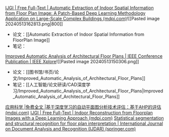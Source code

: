 [IJGI | Free Full-Text | Automatic Extraction of Indoor Spatial Information from Floor Plan Image: A Patch-Based Deep Learning Methodology Application on Large-Scale Complex Buildings (mdpi.com)](https://www.mdpi.com/2220-9964/10/12/828)![[Pasted image 20240513162813.png|800]]
- 论文：[[Automatic Extraction of Indoor Spatial Information from FloorPlan Image]]
- 笔记：

[Improved Automatic Analysis of Architectural Floor Plans | IEEE Conference Publication | IEEE Xplore](https://ieeexplore.ieee.org/document/6065434)![[Pasted image 20240513150306.png]]
- 论文：[[图书馆/书页/论文/Improved_Automatic_Analysis_of_Architectural_Floor_Plans]]
- 笔记：[[人工智能/论文研读/CAD深度学习/Improved_Automatic_Analysis_of_Architectural_Floor_Plans|Improved_Automatic_Analysis_of_Architectural_Floor_Plans]]


[应用科学 |免费全文 |基于深度学习的自动平面图分析技术评估：基于AHP的评估 (mdpi.com)](https://www.mdpi.com/2076-3417/11/11/4727)
[IJGI | Free Full-Text | Indoor Reconstruction from Floorplan Images with a Deep Learning Approach (mdpi.com)](https://www.mdpi.com/2220-9964/9/2/65)
[Statistical segmentation and structural recognition for floor plan interpretation | International Journal on Document Analysis and Recognition (IJDAR) (springer.com)](https://link.springer.com/article/10.1007/s10032-013-0215-2)


